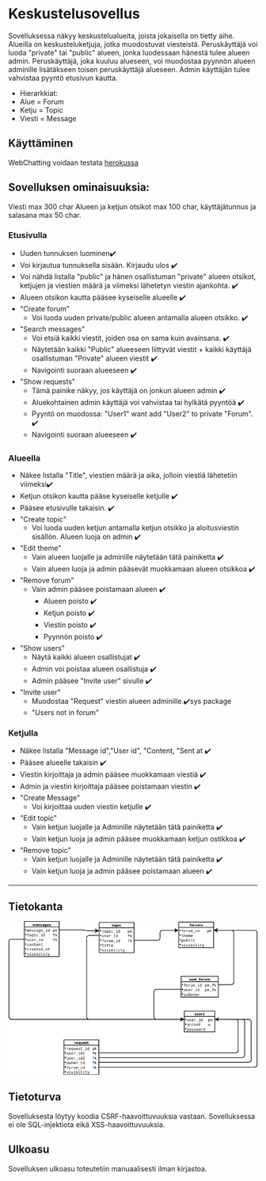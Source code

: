 # Keskustelusovellus  
Sovelluksessa näkyy keskustelualueita, joista jokaisella on tietty aihe. Alueilla on keskusteluketjuja, jotka muodostuvat viesteistä. Peruskäyttäjä voi luoda "private" tai "public" alueen, jonka luodessaan hänestä tulee alueen admin. Peruskäyttäjä, joka kuuluu alueseen, voi muodostaa pyynnön alueen adminille lisätäkseen toisen peruskäyttäjä alueseen. Admin käyttäjän tulee vahvistaa pyyntö etusivun kautta.
* Hierarkkiat:
 * Alue = Forum
 * Ketju = Topic
 * Viesti = Message

## Käyttäminen
WebChatting voidaan testata [herokussa](https://web-chatting-app.herokuapp.com/)

## Sovelluksen ominaisuuksia:
Viesti max 300 char
Alueen ja ketjun otsikot max 100 char, käyttäjätunnus ja salasana max 50 char.
### Etusivulla
* Uuden tunnuksen luominen:heavy_check_mark:
* Voi kirjautua tunnuksella sisään. Kirjaudu ulos ✔️
* Voi nähdä  listalla "public" ja hänen osallistuman "private" alueen otsikot, ketjujen ja viestien määrä ja viimeksi lähetetyn viestin ajankohta. :heavy_check_mark:
* Alueen otsikon kautta pääsee kyseiselle alueelle ✔️
* "Create forum"  
  * Voi luoda uuden private/public alueen antamalla alueen otsikko. ✔️
* "Search messages" 
  * Voi etsiä kaikki viestit, joiden osa on sama kuin avainsana. ✔️
  * Näytetään kaikki "Public" alueeseen liittyvät viestit + kaikki käyttäjä osallistuman "Private" alueen viestit ✔️
  * Navigointi suoraan alueeseen ✔️
* "Show requests" 
  * Tämä painike näkyy, jos käyttäjä on jonkun alueen admin :heavy_check_mark:
  * Aluekohtainen admin käyttäjä voi vahvistaa tai hylkätä pyyntöä ✔️
  * Pyyntö on muodossa: "User1" want add "User2" to private "Forum". ✔️
  * Navigointi suoraan alueeseen ✔️
### Alueella
* Näkee  listalla "Title", viestien määrä ja aika, jolloin viestiä lähetetiin viimeksi✔️️
* Ketjun otsikon kautta pääse kyseiselle ketjulle ✔️
* Pääsee etusivulle takaisin. ✔️
* "Create topic"
  * Voi luoda uuden ketjun antamalla ketjun otsikko ja aloitusviestin sisällön. Alueen luoja on admin ✔️
* "Edit theme"
  * Vain alueen luojalle ja adminille näytetään tätä painiketta ✔️
  * Vain alueen luoja ja admin pääsevät muokkamaan alueen otsikkoa ✔️
* "Remove forum"
  * Vain admin pääsee poistamaan alueen ✔️
    * Alueen poisto ✔️
    * Ketjun poisto ✔️
    * Viestin poisto ✔️
    * Pyynnön poisto ✔️
* "Show users"
  * Näytä kaikki alueen osallistujat ✔️
  * Admin voi poistaa alueen osallistuja ✔️
  * Admin pääsee "Invite user" sivulle ✔️
* "Invite user"
  * Muodostaa "Request" viestin alueen adminille.✔️sys package
  * "Users not in forum"
### Ketjulla
* Näkee  listalla "Message id","User id", "Content, "Sent at ✔️
* Pääsee alueelle takaisin ✔️
* Viestin kirjoittaja ja admin pääsee muokkamaan viestiä ✔️
* Admin ja viestin kirjoittaja pääsee poistamaan viestin ✔️
* "Create Message"
  * Voi kirjoittaa uuden viestin ketjulle ✔️
* "Edit topic"
  * Vain ketjun luojalle ja Adminille näytetään tätä painiketta ✔️
  * Vain ketjun luoja ja admin pääsee muokkamaan ketjun ostikkoa ✔️
* "Remove topic"
  * Vain ketjun luojalle ja Adminille näytetään tätä painiketta ✔️
  * Vain ketjun luoja ja admin pääsee poistamaan alueen ✔️

<!-- ### Sovelluksen jatkokehitykset
* Näyttää datat "Dialog box":ssa
* Kuvien tallentaminen
* käyttäjä tietojen tallentaminen -->
***
## Tietokanta
<img src="documentation/SQL.png">

## Tietoturva

Sovelluksesta löytyy koodia CSRF-haavoittuvuuksia vastaan.
Sovelluksessa ei ole SQL-injektiota eikä XSS-haavoittuvuuksia. 

## Ulkoasu
Sovelluksen ulkoasu toteutetiin manuaalisesti ilman kirjastoa.
